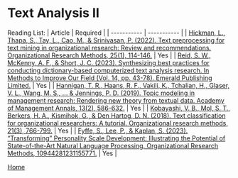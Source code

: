 # Text Analysis II

Reading List:
| Article | Required |
| ----------- | ----------- |
| [Hickman, L., Thapa, S., Tay, L., Cao, M., & Srinivasan, P. (2022). Text preprocessing for text mining in organizational research: Review and recommendations. Organizational Research Methods, 25(1), 114-146.](https://journals.sagepub.com/doi/abs/10.1177/1094428120971683) | Yes |
| [Reid, S. W., McKenny, A. F., & Short, J. C. (2023). Synthesizing best practices for conducting dictionary-based computerized text analysis research. In Methods to Improve Our Field (Vol. 14, pp. 43-78). Emerald Publishing Limited.](https://iu.instructure.com/courses/2200447/modules/items/31894671) | Yes |
| [Hannigan, T. R., Haans, R. F., Vakili, K., Tchalian, H., Glaser, V. L., Wang, M. S., ... & Jennings, P. D. (2019). Topic modeling in management research: Rendering new theory from textual data. Academy of Management Annals, 13(2), 586-632.](https://journals.aom.org/doi/abs/10.5465/annals.2017.0099) | Yes |
| [Kobayashi, V. B., Mol, S. T., Berkers, H. A., Kismihok, G., & Den Hartog, D. N. (2018). Text classification for organizational researchers: A tutorial. Organizational research methods, 21(3), 766-799.](https://journals.sagepub.com/doi/abs/10.1177/1094428117719322) | Yes |
| [Fyffe, S., Lee, P., & Kaplan, S. (2023). “Transforming” Personality Scale Development: Illustrating the Potential of State-of-the-Art Natural Language Processing. Organizational Research Methods, 10944281231155771.](https://journals.sagepub.com/doi/abs/10.1177/10944281231155771) | Yes |

[Home](../README.md)